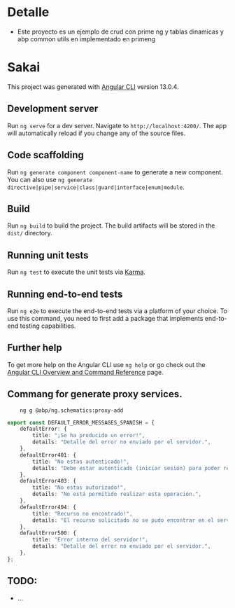 # Detalle

-   Este proyecto es un ejemplo de crud con prime ng y tablas dinamicas y abp common utils en implementado en primeng

# Sakai

This project was generated with [Angular CLI](https://github.com/angular/angular-cli) version 13.0.4.

## Development server

Run `ng serve` for a dev server. Navigate to `http://localhost:4200/`. The app will automatically reload if you change any of the source files.

## Code scaffolding

Run `ng generate component component-name` to generate a new component. You can also use `ng generate directive|pipe|service|class|guard|interface|enum|module`.

## Build

Run `ng build` to build the project. The build artifacts will be stored in the `dist/` directory.

## Running unit tests

Run `ng test` to execute the unit tests via [Karma](https://karma-runner.github.io).

## Running end-to-end tests

Run `ng e2e` to execute the end-to-end tests via a platform of your choice. To use this command, you need to first add a package that implements end-to-end testing capabilities.

## Further help

To get more help on the Angular CLI use `ng help` or go check out the [Angular CLI Overview and Command Reference](https://angular.io/cli) page.

## Commang for generate proxy services.

        ng g @abp/ng.schematics:proxy-add

```ts
export const DEFAULT_ERROR_MESSAGES_SPANISH = {
    defaultError: {
        title: "¡Se ha producido un error!",
        details: "Detalle del error no enviado por el servidor.",
    },
    defaultError401: {
        title: "No estas autenticado!",
        details: "Debe estar autenticado (iniciar sesión) para poder realizar esta operación.",
    },
    defaultError403: {
        title: "No estas autorizado!",
        details: "No está permitido realizar esta operación.",
    },
    defaultError404: {
        title: "Recurso no encontrado!",
        details: "El recurso solicitado no se pudo encontrar en el servidor.",
    },
    defaultError500: {
        title: "Error interno del servidor!",
        details: "Detalle del error no enviado por el servidor.",
    },
};
```

## TODO:
- ...
